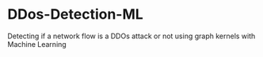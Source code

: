 # DDos-Detection-ML
Detecting if a network flow is a DDOs attack or not using graph kernels with Machine Learning
